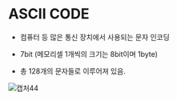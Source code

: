 # ASCII CODE

- 컴퓨터 등 많은 통신 장치에서 사용되는 문자 인코딩
- 7bit (메모리셀 1개씩의 크기는 8bit이며 1byte)

- 총 128개의 문자들로 이루어져 있음.

![캡처44](https://user-images.githubusercontent.com/62126380/79928913-3a2d9400-847f-11ea-9aac-c6abe91e0120.PNG) 